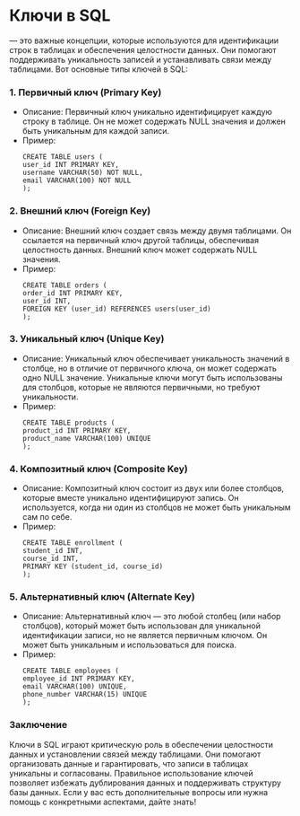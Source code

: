 # Ключи в SQL 

— это важные концепции, которые используются для идентификации строк в таблицах и обеспечения целостности данных. Они помогают поддерживать уникальность записей и устанавливать связи между таблицами. Вот основные типы ключей в SQL:

### 1. Первичный ключ (Primary Key)

- Описание: Первичный ключ уникально идентифицирует каждую строку в таблице. Он не может содержать NULL значения и должен быть уникальным для каждой записи.
- Пример:
  ```
  CREATE TABLE users (
  user_id INT PRIMARY KEY,
  username VARCHAR(50) NOT NULL,
  email VARCHAR(100) NOT NULL
  );
    ```

### 2. Внешний ключ (Foreign Key)

- Описание: Внешний ключ создает связь между двумя таблицами. Он ссылается на первичный ключ другой таблицы, обеспечивая целостность данных. Внешний ключ может содержать NULL значения.
- Пример:
  ```
  CREATE TABLE orders (
  order_id INT PRIMARY KEY,
  user_id INT,
  FOREIGN KEY (user_id) REFERENCES users(user_id)
  );
  ```


### 3. Уникальный ключ (Unique Key)

- Описание: Уникальный ключ обеспечивает уникальность значений в столбце, но в отличие от первичного ключа, он может содержать одно NULL значение. Уникальные ключи могут быть использованы для столбцов, которые не являются первичными, но требуют уникальности.
- Пример:
  ```
  CREATE TABLE products (
  product_id INT PRIMARY KEY,
  product_name VARCHAR(100) UNIQUE
  );
  ```


### 4. Композитный ключ (Composite Key)

- Описание: Композитный ключ состоит из двух или более столбцов, которые вместе уникально идентифицируют запись. Он используется, когда ни один из столбцов не может быть уникальным сам по себе.
- Пример:
  ```
  CREATE TABLE enrollment (
  student_id INT,
  course_id INT,
  PRIMARY KEY (student_id, course_id)
  );
  ```


### 5. Альтернативный ключ (Alternate Key)

- Описание: Альтернативный ключ — это любой столбец (или набор столбцов), который может быть использован для уникальной идентификации записи, но не является первичным ключом. Он может быть уникальным и использоваться для поиска.
- Пример:
  ```
  CREATE TABLE employees (
  employee_id INT PRIMARY KEY,
  email VARCHAR(100) UNIQUE,
  phone_number VARCHAR(15) UNIQUE
  );
  ```


### Заключение

Ключи в SQL играют критическую роль в обеспечении целостности данных и установлении связей между таблицами. Они помогают организовать данные и гарантировать, что записи в таблицах уникальны и согласованы. Правильное использование ключей позволяет избежать дублирования данных и поддерживать структуру базы данных. Если у вас есть дополнительные вопросы или нужна помощь с конкретными аспектами, дайте знать!
